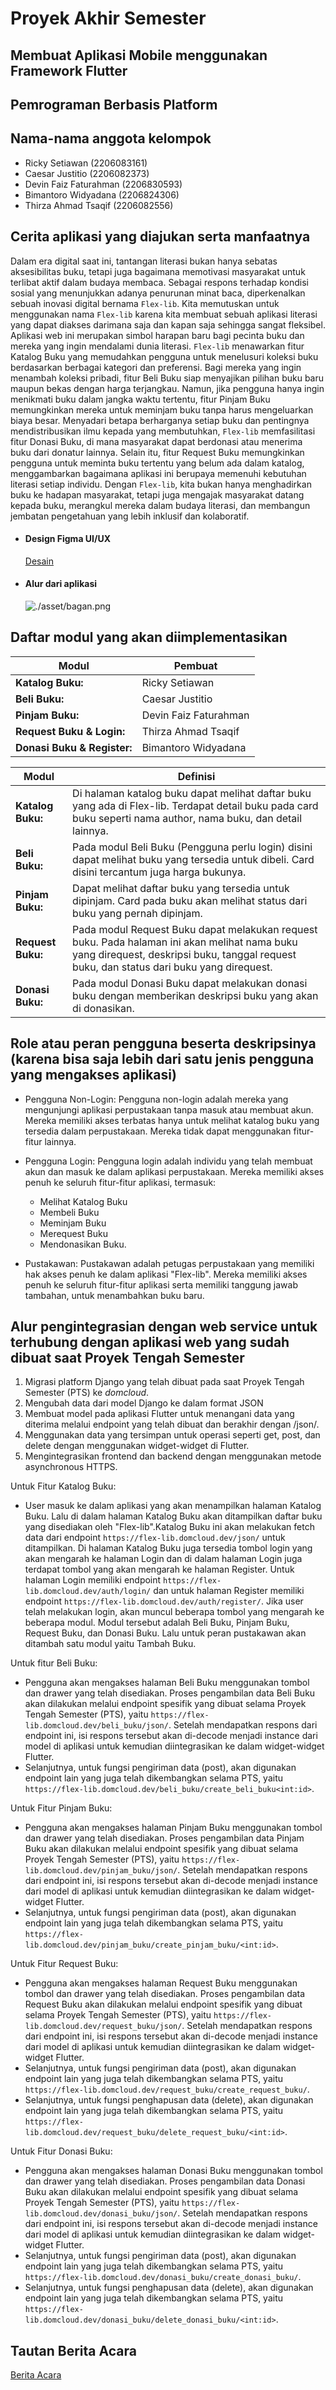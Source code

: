 # Proyek Akhir Semester
## Membuat Aplikasi Mobile menggunakan Framework Flutter
## Pemrograman Berbasis Platform

## Nama-nama anggota kelompok
- Ricky Setiawan        (2206083161) 
- Caesar Justitio       (2206082373)
- Devin Faiz Faturahman (2206830593)
- Bimantoro Widyadana   (2206824306)
- Thirza Ahmad Tsaqif   (2206082556)

## Cerita aplikasi yang diajukan serta manfaatnya
Dalam era digital saat ini, tantangan literasi bukan hanya sebatas aksesibilitas buku, tetapi juga bagaimana memotivasi masyarakat untuk terlibat aktif dalam budaya membaca. Sebagai respons terhadap kondisi sosial yang menunjukkan adanya penurunan minat baca, diperkenalkan sebuah inovasi digital bernama `Flex-lib`. Kita memutuskan untuk menggunakan nama `Flex-lib` karena kita membuat sebuah aplikasi literasi yang dapat diakses darimana saja dan kapan saja sehingga sangat fleksibel. Aplikasi web ini merupakan simbol harapan baru bagi pecinta buku dan mereka yang ingin mendalami dunia literasi. `Flex-lib` menawarkan fitur Katalog Buku yang memudahkan pengguna untuk menelusuri koleksi buku berdasarkan berbagai kategori dan preferensi. Bagi mereka yang ingin menambah koleksi pribadi, fitur Beli Buku siap menyajikan pilihan buku baru maupun bekas dengan harga terjangkau. Namun, jika pengguna hanya ingin menikmati buku dalam jangka waktu tertentu, fitur Pinjam Buku memungkinkan mereka untuk meminjam buku tanpa harus mengeluarkan biaya besar. Menyadari betapa berharganya setiap buku dan pentingnya mendistribusikan ilmu kepada yang membutuhkan, `Flex-lib` memfasilitasi fitur Donasi Buku, di mana masyarakat dapat berdonasi atau menerima buku dari donatur lainnya. Selain itu, fitur Request Buku memungkinkan pengguna untuk meminta buku tertentu yang belum ada dalam katalog, menggambarkan bagaimana aplikasi ini berupaya memenuhi kebutuhan literasi setiap individu. Dengan `Flex-lib`, kita bukan hanya menghadirkan buku ke hadapan masyarakat, tetapi juga mengajak masyarakat datang kepada buku, merangkul mereka dalam budaya literasi, dan membangun jembatan pengetahuan yang lebih inklusif dan kolaboratif.

- #### Design Figma UI/UX
  [Desain](https://www.figma.com/file/03JiZU83IzHyWpFgpcsoTf/Untitled?type=design&node-id=0%3A1&mode=design&t=BLakLmqRScbhAlMs-1)

- #### Alur dari aplikasi
  ![./asset/bagan.png](./asset/bagan.png)

## Daftar modul yang akan diimplementasikan  
| Modul          | Pembuat                                                                                                                                                                      |
|---------------------------------------|---------------------------------------|
| **Katalog Buku:** | Ricky Setiawan                                                                                                                                                                                |
| **Beli Buku:**    | Caesar Justitio                                                                                                                                                                               |                                                                                                                                                                   |
| **Pinjam Buku:**  | Devin Faiz Faturahman                                                                                                                                                                               |                                                                                                            
| **Request Buku & Login:** | Thirza Ahmad Tsaqif                                                                                                                                                                               |
| **Donasi Buku & Register:** | Bimantoro Widyadana                                                                                                                                                                               |


| Modul          |Definisi                                                                                                                                                                      |
|---------------------------------------|---------------------------------------|
| **Katalog Buku:** |  Di halaman katalog buku dapat melihat daftar buku yang ada di Flex-lib. Terdapat detail buku pada card buku seperti nama author, nama buku, dan detail lainnya.                                                                                                                                                                               |
| **Beli Buku:**    | Pada modul Beli Buku (Pengguna perlu login) disini dapat melihat buku yang tersedia untuk dibeli. Card disini tercantum juga harga bukunya.                                                                                                                                                                          |                                                                                                                                                                   |
| **Pinjam Buku:**  |  Dapat melihat daftar buku yang tersedia untuk dipinjam. Card pada buku akan melihat status dari buku yang pernah dipinjam.                                                                                                                                                                          |                                                                                                            
| **Request Buku:** | Pada modul Request Buku dapat melakukan request buku. Pada halaman ini akan melihat nama buku yang direquest, deskripsi buku, tanggal request buku, dan status dari buku yang direquest.                                                                                                                                                                       |
| **Donasi Buku:** | Pada modul Donasi Buku dapat melakukan donasi buku dengan memberikan deskripsi buku yang akan di donasikan.                                                                                                                                                                               |

## Role atau peran pengguna beserta deskripsinya (karena bisa saja lebih dari satu jenis pengguna yang mengakses aplikasi)
- Pengguna Non-Login:
Pengguna non-login adalah mereka yang mengunjungi aplikasi perpustakaan tanpa masuk atau membuat akun. Mereka memiliki akses terbatas hanya untuk melihat katalog buku yang tersedia dalam perpustakaan. Mereka tidak dapat menggunakan fitur-fitur lainnya.

- Pengguna Login:
Pengguna login adalah individu yang telah membuat akun dan masuk ke dalam aplikasi perpustakaan. Mereka memiliki akses penuh ke seluruh fitur-fitur aplikasi, termasuk:
  * Melihat Katalog Buku
  * Membeli Buku
  * Meminjam Buku
  * Merequest Buku
  * Mendonasikan Buku.
  
- Pustakawan:
Pustakawan adalah petugas perpustakaan yang memiliki hak akses penuh ke dalam aplikasi "Flex-lib". Mereka memiliki akses penuh ke seluruh fitur-fitur aplikasi serta memiliki tanggung jawab tambahan, untuk menambahkan buku baru.

## Alur pengintegrasian dengan web service untuk terhubung dengan aplikasi web yang sudah dibuat saat Proyek Tengah Semester

1. Migrasi platform Django yang telah dibuat pada saat Proyek Tengah Semester (PTS) ke _domcloud_.
2. Mengubah data dari model Django ke dalam format JSON
3. Membuat model pada aplikasi Flutter untuk menangani data yang diterima melalui endpoint yang telah dibuat dan berakhir dengan /json/.
4. Menggunakan data yang tersimpan untuk operasi seperti get, post, dan delete dengan menggunakan widget-widget di Flutter.
5. Mengintegrasikan frontend dan backend dengan menggunakan metode asynchronous HTTPS.

Untuk Fitur Katalog Buku: <br>
- User masuk ke dalam aplikasi yang akan menampilkan halaman Katalog Buku. Lalu di dalam halaman Katalog Buku akan ditampilkan daftar buku yang disediakan oleh "Flex-lib".Katalog Buku ini akan melakukan fetch data dari endpoint `https://flex-lib.domcloud.dev/json/` untuk ditampilkan. Di halaman Katalog Buku juga tersedia tombol login yang akan mengarah ke halaman Login dan di dalam halaman Login juga terdapat tombol yang akan mengarah ke halaman Register. Untuk halaman Login memiliki endpoint `https://flex-lib.domcloud.dev/auth/login/` dan untuk halaman Register memiliki endpoint `https://flex-lib.domcloud.dev/auth/register/`.
Jika user telah melakukan login, akan muncul beberapa tombol yang mengarah ke beberapa modul. Modul tersebut adalah Beli Buku, Pinjam Buku, Request Buku, dan Donasi Buku. Lalu untuk peran pustakawan akan ditambah satu modul yaitu Tambah Buku.

Untuk fitur Beli Buku:
- Pengguna akan mengakses halaman Beli Buku menggunakan tombol dan drawer yang telah disediakan. Proses pengambilan data Beli Buku akan dilakukan melalui endpoint spesifik yang dibuat selama Proyek Tengah Semester (PTS), yaitu `https://flex-lib.domcloud.dev/beli_buku/json/`. Setelah mendapatkan respons dari endpoint ini, isi respons tersebut akan di-decode menjadi instance dari model di aplikasi untuk kemudian diintegrasikan ke dalam widget-widget Flutter.
- Selanjutnya, untuk fungsi pengiriman data (post), akan digunakan endpoint lain yang juga telah dikembangkan selama PTS, yaitu `https://flex-lib.domcloud.dev/beli_buku/create_beli_buku<int:id>`.

Untuk Fitur Pinjam Buku: <br>
- Pengguna akan mengakses halaman Pinjam Buku menggunakan tombol dan drawer yang telah disediakan. Proses pengambilan data Pinjam Buku akan dilakukan melalui endpoint spesifik yang dibuat selama Proyek Tengah Semester (PTS), yaitu `https://flex-lib.domcloud.dev/pinjam_buku/json/`. Setelah mendapatkan respons dari endpoint ini, isi respons tersebut akan di-decode menjadi instance dari model di aplikasi untuk kemudian diintegrasikan ke dalam widget-widget Flutter.
- Selanjutnya, untuk fungsi pengiriman data (post), akan digunakan endpoint lain yang juga telah dikembangkan selama PTS, yaitu `https://flex-lib.domcloud.dev/pinjam_buku/create_pinjam_buku/<int:id>`.

Untuk Fitur Request Buku: <br>
- Pengguna akan mengakses halaman Request Buku menggunakan tombol dan drawer yang telah disediakan. Proses pengambilan data Request Buku akan dilakukan melalui endpoint spesifik yang dibuat selama Proyek Tengah Semester (PTS), yaitu `https://flex-lib.domcloud.dev/request_buku/json/`. Setelah mendapatkan respons dari endpoint ini, isi respons tersebut akan di-decode menjadi instance dari model di aplikasi untuk kemudian diintegrasikan ke dalam widget-widget Flutter.
- Selanjutnya, untuk fungsi pengiriman data (post), akan digunakan endpoint lain yang juga telah dikembangkan selama PTS, yaitu `https://flex-lib.domcloud.dev/request_buku/create_request_buku/`.
- Selanjutnya, untuk fungsi penghapusan data (delete), akan digunakan endpoint lain yang juga telah dikembangkan selama PTS, yaitu `https://flex-lib.domcloud.dev/request_buku/delete_request_buku/<int:id>`.

Untuk Fitur Donasi Buku: <br>
- Pengguna akan mengakses halaman Donasi Buku menggunakan tombol dan drawer yang telah disediakan. Proses pengambilan data Donasi Buku akan dilakukan melalui endpoint spesifik yang dibuat selama Proyek Tengah Semester (PTS), yaitu `https://flex-lib.domcloud.dev/donasi_buku/json/`. Setelah mendapatkan respons dari endpoint ini, isi respons tersebut akan di-decode menjadi instance dari model di aplikasi untuk kemudian diintegrasikan ke dalam widget-widget Flutter.
- Selanjutnya, untuk fungsi pengiriman data (post), akan digunakan endpoint lain yang juga telah dikembangkan selama PTS, yaitu `https://flex-lib.domcloud.dev/donasi_buku/create_donasi_buku/`.
- Selanjutnya, untuk fungsi penghapusan data (delete), akan digunakan endpoint lain yang juga telah dikembangkan selama PTS, yaitu `https://flex-lib.domcloud.dev/donasi_buku/delete_donasi_buku/<int:id>`.

## Tautan Berita Acara
[Berita Acara](https://docs.google.com/spreadsheets/d/1G-1tKHE3ZCuPg560ifwNoP7c5bZUEQPgbGDF1paXKHA/edit?usp=sharing)
